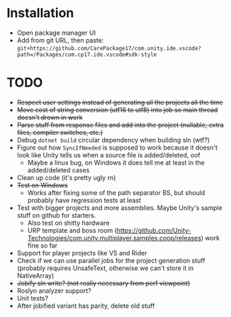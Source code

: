# Installation

- Open package manager UI
- Add from git URL, then paste: `git+https://github.com/CarePackage17/com.unity.ide.vscode?path=/Packages/com.cp17.ide.vscode#sdk-style`

# TODO

- ~~Respect user settings instead of generating all the projects all the time~~
- ~~Move cost of string conversion (utf16 to utf8) into job so main thread doesn't drown in work~~
- ~~Parse stuff from response files and add into the project (nullable, extra files, compiler switches, etc.)~~
- Debug `dotnet build` circular dependency when building sln (wtf?)
- Figure out how `SyncIfNeeded` is supposed to work because it doesn't look like Unity tells us when a source file is added/deleted, oof
  - Maybe a linux bug, on Windows it does tell me at least in the added/deleted cases
- Clean up code (it's pretty ugly rn)
- ~~Test on Windows~~
  - Works after fixing some of the path separator BS, but should probably have regression tests at least
- Test with bigger projects and more assemblies. Maybe Unity's sample stuff on github for starters.
  - Also test on shitty hardware
  - URP template and boss room (https://github.com/Unity-Technologies/com.unity.multiplayer.samples.coop/releases) work fine so far
- Support for player projects like VS and Rider
- Check if we can use parallel jobs for the project generation stuff (probably requires UnsafeText, otherwise we can't store it in NativeArray)
- ~~Jobify sln write? (not really necessary from perf viewpoint)~~
- Roslyn analyzer support?
- Unit tests?
- After jobified variant has parity, delete old stuff